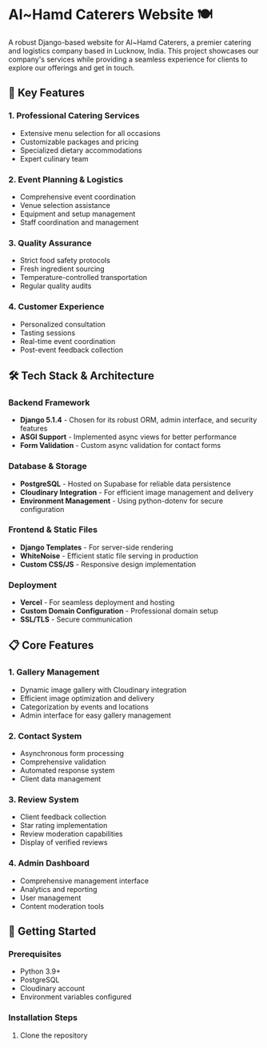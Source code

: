 # Al~Hamd Caterers Website 🍽️

A robust Django-based website for Al~Hamd Caterers, a premier catering and logistics company based in Lucknow, India. This project showcases our company's services while providing a seamless experience for clients to explore our offerings and get in touch.

## 🌟 Key Features

### 1. Professional Catering Services
- Extensive menu selection for all occasions
- Customizable packages and pricing
- Specialized dietary accommodations
- Expert culinary team

### 2. Event Planning & Logistics
- Comprehensive event coordination
- Venue selection assistance
- Equipment and setup management
- Staff coordination and management

### 3. Quality Assurance
- Strict food safety protocols
- Fresh ingredient sourcing
- Temperature-controlled transportation
- Regular quality audits

### 4. Customer Experience
- Personalized consultation
- Tasting sessions
- Real-time event coordination
- Post-event feedback collection


## 🛠️ Tech Stack & Architecture

### Backend Framework
- **Django 5.1.4** - Chosen for its robust ORM, admin interface, and security features
- **ASGI Support** - Implemented async views for better performance
- **Form Validation** - Custom async validation for contact forms

### Database & Storage
- **PostgreSQL** - Hosted on Supabase for reliable data persistence
- **Cloudinary Integration** - For efficient image management and delivery
- **Environment Management** - Using python-dotenv for secure configuration

### Frontend & Static Files
- **Django Templates** - For server-side rendering
- **WhiteNoise** - Efficient static file serving in production
- **Custom CSS/JS** - Responsive design implementation

### Deployment
- **Vercel** - For seamless deployment and hosting
- **Custom Domain Configuration** - Professional domain setup
- **SSL/TLS** - Secure communication

## 📋 Core Features

### 1. Gallery Management
- Dynamic image gallery with Cloudinary integration
- Efficient image optimization and delivery
- Categorization by events and locations
- Admin interface for easy gallery management

### 2. Contact System
- Asynchronous form processing
- Comprehensive validation
- Automated response system
- Client data management

### 3. Review System
- Client feedback collection
- Star rating implementation
- Review moderation capabilities
- Display of verified reviews

### 4. Admin Dashboard
- Comprehensive management interface
- Analytics and reporting
- User management
- Content moderation tools

## 🚀 Getting Started

### Prerequisites
- Python 3.9+
- PostgreSQL
- Cloudinary account
- Environment variables configured

### Installation Steps
1. Clone the repository






